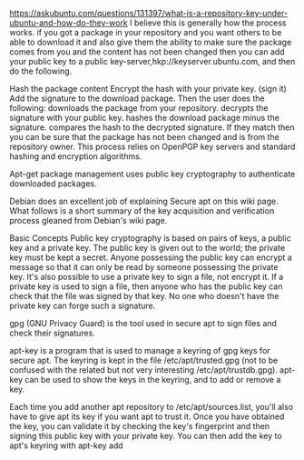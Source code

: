 https://askubuntu.com/questions/131397/what-is-a-repository-key-under-ubuntu-and-how-do-they-work
I believe this is generally how the process works. if you got a package in your repository and you want others to be able to download it and also give them the ability to make sure the package comes from you and the content has not been changed then you can add your public key to a public key-server,hkp://keyserver.ubuntu.com, and then do the following.

Hash the package content
Encrypt the hash with your private key. (sign it)
Add the signature to the download package.
Then the user does the following:
downloads the package from your repository.
decrypts the signature with your public key.
hashes the download package minus the signature.
compares the hash to the decrypted signature. If they match then you can be sure that the package has not been changed and is from the repository owner. This process relies on OpenPGP key servers and standard hashing and encryption algorithms.

Apt-get package management uses public key cryptography to authenticate downloaded packages.

Debian does an excellent job of explaining Secure apt on this wiki page.
What follows is a short summary of the key acquisition and verification process gleaned from Debian's wiki page.

Basic Concepts Public key cryptography is based on pairs of keys, a public key and a private key. The public key is given out to the world; the private key must be kept a secret. Anyone possessing the public key can encrypt a message so that it can only be read by someone possessing the private key. It's also possible to use a private key to sign a file, not encrypt it. If a private key is used to sign a file, then anyone who has the public key can check that the file was signed by that key. No one who doesn't have the private key can forge such a signature.

gpg (GNU Privacy Guard) is the tool used in secure apt to sign files and check their signatures.

apt-key is a program that is used to manage a keyring of gpg keys for secure apt. The keyring is kept in the file /etc/apt/trusted.gpg (not to be confused with the related but not very interesting /etc/apt/trustdb.gpg). apt-key can be used to show the keys in the keyring, and to add or remove a key.

Each time you add another apt repository to /etc/apt/sources.list, you'll also have to give apt its key if you want apt to trust it. Once you have obtained the key, you can validate it by checking the key's fingerprint and then signing this public key with your private key. You can then add the key to apt's keyring with apt-key add <key>